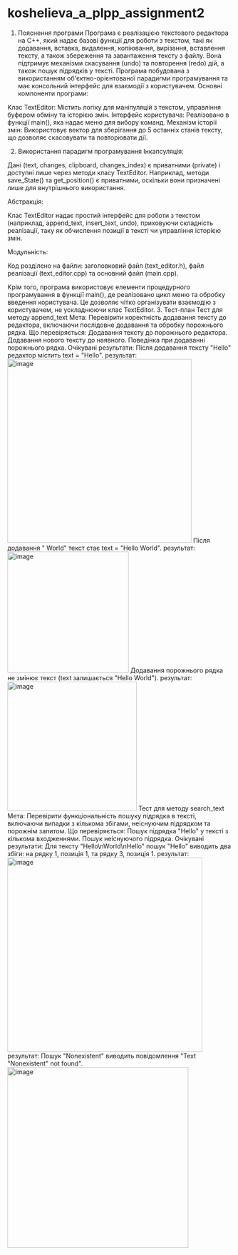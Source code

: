 # koshelieva_a_plpp_assignment2

1. Пояснення програми
Програма є реалізацією текстового редактора на C++, який надає базові функції для роботи з текстом, такі як додавання, вставка, видалення, копіювання, вирізання, вставлення тексту, а також збереження та завантаження тексту з файлу. Вона підтримує механізми скасування (undo) та повторення (redo) дій, а також пошук підрядків у тексті. Програма побудована з використанням об'єктно-орієнтованої парадигми програмування та має консольний інтерфейс для взаємодії з користувачем.
Основні компоненти програми:

Клас TextEditor: Містить логіку для маніпуляцій з текстом, управління буфером обміну та історією змін.
Інтерфейс користувача: Реалізовано в функції main(), яка надає меню для вибору команд.
Механізм історії змін: Використовує вектор для зберігання до 5 останніх станів тексту, що дозволяє скасовувати та повторювати дії.

2. Використання парадигм програмування
Інкапсуляція:

Дані (text, changes, clipboard, changes_index) є приватними (private) і доступні лише через методи класу TextEditor.
Наприклад, методи save_State() та get_position() є приватними, оскільки вони призначені лише для внутрішнього використання.


Абстракція:

Клас TextEditor надає простий інтерфейс для роботи з текстом (наприклад, append_text, insert_text, undo), приховуючи складність реалізації, таку як обчислення позиції в тексті чи управління історією змін.

Модульність:

Код розділено на файли: заголовковий файл (text_editor.h), файл реалізації (text_editor.cpp) та основний файл (main.cpp). 



Крім того, програма використовує елементи процедурного програмування в функції main(), де реалізовано цикл меню та обробку введення користувача. Це дозволяє чітко організувати взаємодію з користувачем, не ускладнюючи клас TextEditor.
3. Тест-план
Тест для методу append_text 
Мета: Перевірити коректність додавання тексту до редактора, включаючи послідовне додавання та обробку порожнього рядка.
Що перевіряється:
Додавання тексту до порожнього редактора.
Додавання нового тексту до наявного.
Поведінка при додаванні порожнього рядка.
Очікувані результати:
Після додавання тексту "Hello" редактор містить text = "Hello".
результат:
<img width="413" alt="image" src="https://github.com/user-attachments/assets/10fe35e8-9ea1-4c3c-a45f-96e9173702ba" />
Після додавання " World" текст стає text = "Hello World".
результат:
<img width="272" alt="image" src="https://github.com/user-attachments/assets/3e0ee1d0-02b9-4894-9d07-33d9376c97af" />
Додавання порожнього рядка не змінює текст (text залишається "Hello World").
результат:
<img width="290" alt="image" src="https://github.com/user-attachments/assets/a5d8c7f4-12a0-46a3-878a-d63643a57c2f" />
Тест для методу search_text 
Мета: Перевірити функціональність пошуку підрядка в тексті, включаючи випадки з кількома збігами, неіснуючим підрядком та порожнім запитом.
Що перевіряється:
Пошук підрядка "Hello" у тексті з кількома входженнями.
Пошук неіснуючого підрядка.
Очікувані результати:
Для тексту "Hello\nWorld\nHello" пошук "Hello" виводить два збіги: на рядку 1, позиція 1, та рядку 3, позиція 1.
результат:
<img width="437" alt="image" src="https://github.com/user-attachments/assets/71497e63-5b3c-4a91-94e3-dced7e91d155" />
результат:
Пошук "Nonexistent" виводить повідомлення "Text "Nonexistent" not found".
<img width="406" alt="image" src="https://github.com/user-attachments/assets/016d3326-5534-41b7-ab0b-3fd14a83dd7c" />






